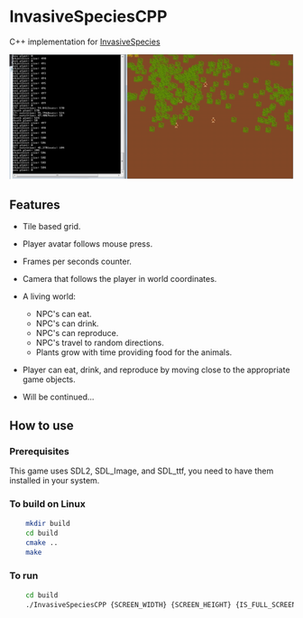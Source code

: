 # InvasiveSpeciesCPP
C++ implementation for [InvasiveSpecies](https://github.com/yanfrimmel/InvasiveSpecies) 

![Example](ExampleCPP.png)

## Features

* Tile based grid.
* Player avatar follows mouse press.
* Frames per seconds counter.
* Camera that follows the player in world coordinates.
* A living world: 
    * NPC's can eat.
    * NPC's can drink.
    * NPC's can reproduce.
    * NPC's travel to random directions.
    * Plants grow with time providing food for the animals.
* Player can eat, drink, and reproduce by moving close to the appropriate game objects.    

* Will be continued...

## How to use

### Prerequisites

This game uses SDL2, SDL_Image, and SDL_ttf, you need to have them installed in your system.

### To build on Linux

```bash
    mkdir build
    cd build
    cmake ..
    make
```

### To run

```bash
    cd build
    ./InvasiveSpeciesCPP {SCREEN_WIDTH} {SCREEN_HEIGHT} {IS_FULL_SCREEN}
